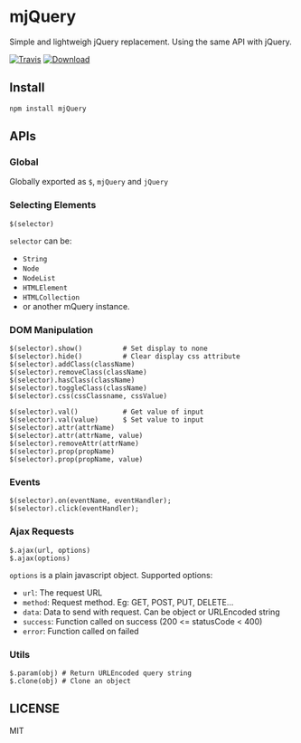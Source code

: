 mjQuery
======
Simple and lightweigh jQuery replacement. Using the same API with jQuery.

[![Travis](https://img.shields.io/travis/hoalongntc/mjquery.svg?style=flat-square)](https://travis-ci.org/hoalongntc/mjquery)
[![Download](https://img.shields.io/npm/dt/mjquery.svg?style=flat-square)](https://www.npmjs.com/package/mjquery)

## Install
```
npm install mjQuery
```

## APIs

### Global
Globally exported as `$`, `mjQuery` and `jQuery`

### Selecting Elements
```
$(selector)
```
`selector` can be:
+ `String`
+ `Node`
+ `NodeList`
+ `HTMLElement`
+ `HTMLCollection`
+ or another mQuery instance.

### DOM Manipulation
```
$(selector).show()          # Set display to none
$(selector).hide()          # Clear display css attribute
$(selector).addClass(className)
$(selector).removeClass(className)
$(selector).hasClass(className)
$(selector).toggleClass(className)
$(selector).css(cssClassname, cssValue)

$(selector).val()           # Get value of input
$(selector).val(value)      $ Set value to input
$(selector).attr(attrName)
$(selector).attr(attrName, value)
$(selector).removeAttr(attrName)
$(selector).prop(propName)
$(selector).prop(propName, value)
```

### Events
```
$(selector).on(eventName, eventHandler);
$(selector).click(eventHandler);
```

### Ajax Requests
```
$.ajax(url, options)
$.ajax(options)
```

`options` is a plain javascript object. Supported options:
+ `url`: The request URL
+ `method`: Request method. Eg: GET, POST, PUT, DELETE...
+ `data`: Data to send with request. Can be object or URLEncoded string
+ `success`: Function called on success (200 <= statusCode < 400)
+ `error`: Function called on failed

### Utils
```
$.param(obj) # Return URLEncoded query string
$.clone(obj) # Clone an object
```

## LICENSE
MIT